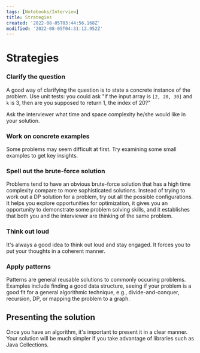 ```yaml
---
tags: [Notebooks/Interview]
title: Strategies
created: '2022-08-05T03:44:56.168Z'
modified: '2022-08-05T04:31:12.952Z'
---
```


# Strategies

### Clarify the question

A good way of clarifying the question is to state a concrete instance of the problem. Use unit tests: you could ask "if the input array is `[2, 20, 30]` and `k` is 3, then are you supposed to return 1, the index of 20?"

Ask the interviewer what time and space complexity he/she would like in your solution.

### Work on concrete examples

Some problems may seem difficult at first. Try examining some small examples to get key insights.

### Spell out the brute-force solution

Problems tend to have an obvious brute-force solution that has a high time complexity compare to more sophisticated solutions. Instead of trying to work out a DP solution for a problem, try out all the possible configurations. It helps you explore opportunities for optimization, it gives you an opportunity to demonstrate some problem solving skills, and it establishes that both you and the interviewer are thinking of the same problem.

### Think out loud

It's always a good idea to think out loud and stay engaged. It forces you to put your thoughts in a coherent manner.

### Apply patterns

Patterns are general reusable solutions to commonly occuring problems. Examples include finding a good data structure, seeing if your problem is a good fit for a general algorithmic technique, e.g., divide-and-conquer, recursion, DP, or mapping the problem to a graph.

## Presenting the solution

Once you have an algorithm, it's important to present it in a clear manner. Your solution will be much simpler if you take advantage of libraries such as Java Collections.
